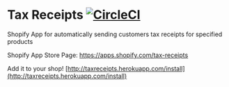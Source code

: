 Tax Receipts [![CircleCI](https://circleci.com/gh/kevinhughes27/shopify-tax-receipts/tree/master.svg?style=svg)](https://circleci.com/gh/kevinhughes27/shopify-tax-receipts/tree/master)
============

Shopify App for automatically sending customers tax receipts for specified products

Shopify App Store Page: https://apps.shopify.com/tax-receipts

Add it to your shop!
[http://taxreceipts.herokuapp.com/install](http://taxreceipts.herokuapp.com/install)

